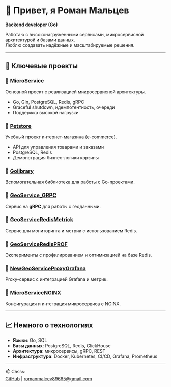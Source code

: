 # 👋 Привет, я Роман Мальцев
**Backend developer (Go)**  

Работаю с высоконагруженными сервисами, микросервисной архитектурой и базами данных.  
Люблю создавать надёжные и масштабируемые решения.  

---

## 🚀 Ключевые проекты

### 🔹 [MicroService](https://github.com/GangsterSamed/MicroService)  
Основной проект с реализацией микросервисной архитектуры.  
- Go, Gin, PostgreSQL, Redis, gRPC  
- Graceful shutdown, идемпотентность, очереди  
- Поддержка высокой нагрузки  

### 🔹 [Petstore](https://github.com/GangsterSamed/Petstore)  
Учебный проект интернет-магазина (e-commerce).  
- API для управления товарами и заказами  
- PostgreSQL, Redis  
- Демонстрация бизнес-логики корзины  

### 🔹 [Golibrary](https://github.com/GangsterSamed/Golibrary)  
Вспомогательная библиотека для работы с Go-проектами.  

### 🔹 [GeoService_GRPC](https://github.com/GangsterSamed/GeoService_GRPC)  
Сервис на **gRPC** для работы с геоданными.  

### 🔹 [GeoServiceRedisMetrick](https://github.com/GangsterSamed/GeoServiceRedisMetrick)  
Сервис для мониторинга и метрик с использованием Redis.  

### 🔹 [GeoServiceRedisPROF](https://github.com/GangsterSamed/GeoServiceRedisPROF)  
Эксперименты с профилированием и оптимизацией на базе Redis.  

### 🔹 [NewGeoServiceProxyGrafana](https://github.com/GangsterSamed/NewGeoServiceProxyGrafana)  
Proxy-сервис с интеграцией Grafana и метрик.  

### 🔹 [MicroServiceNGINX](https://github.com/GangsterSamed/MicroServiceNGINX)  
Конфигурация и интеграция микросервиса с NGINX.  

---

## 📈 Немного о технологиях
- **Языки**: Go, SQL  
- **Базы данных**: PostgreSQL, Redis, ClickHouse  
- **Архитектура**: микросервисы, gRPC, REST  
- **Инфраструктура**: Docker, Kubernetes, CI/CD, Grafana, Prometheus  

---

📫 Связь:  
[GitHub](https://github.com/GangsterSamed) | romanmalcev89665@gmail.com
